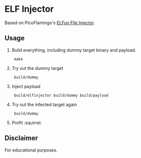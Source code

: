 ELF Injector
============

Based on PicoFlamingo's [ELFun File Injector](https://0x00sec.org/t/elfun-file-injector/410).

## Usage

1. Build everything, including dummy target binary and payload.

        make

2. Try out the dummy target

        build/dummy

3. Inject payload

        build/elfinjector build/dummy build/payload

4. Try out the infected target again

        build/dummy

5. Profit :squirrel:


## Disclaimer

For educational purposes.
